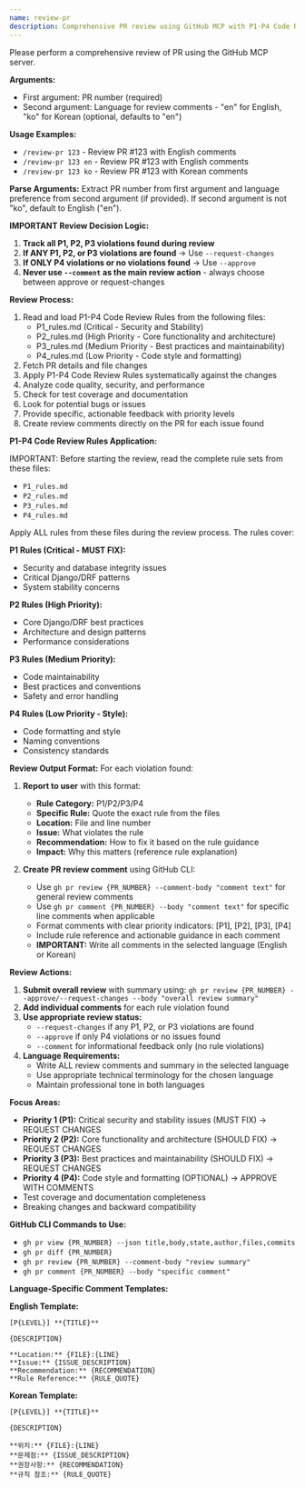 ```yaml
---
name: review-pr
description: Comprehensive PR review using GitHub MCP with P1-P4 Code Review Rules
---
```


Please perform a comprehensive review of PR using the GitHub MCP server.

**Arguments:**
- First argument: PR number (required)
- Second argument: Language for review comments - "en" for English, "ko" for Korean (optional, defaults to "en")

**Usage Examples:**
- `/review-pr 123` - Review PR #123 with English comments
- `/review-pr 123 en` - Review PR #123 with English comments  
- `/review-pr 123 ko` - Review PR #123 with Korean comments

**Parse Arguments:**
Extract PR number from first argument and language preference from second argument (if provided). If second argument is not "ko", default to English ("en").

**IMPORTANT Review Decision Logic:**
1. **Track all P1, P2, P3 violations found during review**
2. **If ANY P1, P2, or P3 violations are found** → Use `--request-changes`
3. **If ONLY P4 violations or no violations found** → Use `--approve`
4. **Never use `--comment` as the main review action** - always choose between approve or request-changes

**Review Process:**
1. Read and load P1-P4 Code Review Rules from the following files:
   - P1_rules.md (Critical - Security and Stability)
   - P2_rules.md (High Priority - Core functionality and architecture)
   - P3_rules.md (Medium Priority - Best practices and maintainability)
   - P4_rules.md (Low Priority - Code style and formatting)
2. Fetch PR details and file changes
3. Apply P1-P4 Code Review Rules systematically against the changes
4. Analyze code quality, security, and performance
5. Check for test coverage and documentation
6. Look for potential bugs or issues
7. Provide specific, actionable feedback with priority levels
8. Create review comments directly on the PR for each issue found

**P1-P4 Code Review Rules Application:**

IMPORTANT: Before starting the review, read the complete rule sets from these files:
- `P1_rules.md`
- `P2_rules.md`
- `P3_rules.md`
- `P4_rules.md`

Apply ALL rules from these files during the review process. The rules cover:

**P1 Rules (Critical - MUST FIX):**
- Security and database integrity issues
- Critical Django/DRF patterns
- System stability concerns

**P2 Rules (High Priority):**
- Core Django/DRF best practices
- Architecture and design patterns
- Performance considerations

**P3 Rules (Medium Priority):**
- Code maintainability
- Best practices and conventions
- Safety and error handling

**P4 Rules (Low Priority - Style):**
- Code formatting and style
- Naming conventions
- Consistency standards

**Review Output Format:**
For each violation found:
1. **Report to user** with this format:
   - **Rule Category:** P1/P2/P3/P4
   - **Specific Rule:** Quote the exact rule from the files
   - **Location:** File and line number
   - **Issue:** What violates the rule
   - **Recommendation:** How to fix it based on the rule guidance
   - **Impact:** Why this matters (reference rule explanation)

2. **Create PR review comment** using GitHub CLI:
   - Use `gh pr review {PR_NUMBER} --comment-body "comment text"` for general review comments
   - Use `gh pr comment {PR_NUMBER} --body "comment text"` for specific line comments when applicable
   - Format comments with clear priority indicators: [P1], [P2], [P3], [P4]
   - Include rule reference and actionable guidance in each comment
   - **IMPORTANT:** Write all comments in the selected language (English or Korean)

**Review Actions:**
1. **Submit overall review** with summary using: `gh pr review {PR_NUMBER} --approve/--request-changes --body "overall review summary"`
2. **Add individual comments** for each rule violation found
3. **Use appropriate review status:**
   - `--request-changes` if any P1, P2, or P3 violations are found
   - `--approve` if only P4 violations or no issues found
   - `--comment` for informational feedback only (no rule violations)
4. **Language Requirements:**
   - Write ALL review comments and summary in the selected language
   - Use appropriate technical terminology for the chosen language
   - Maintain professional tone in both languages

**Focus Areas:**
- **Priority 1 (P1):** Critical security and stability issues (MUST FIX) → REQUEST CHANGES
- **Priority 2 (P2):** Core functionality and architecture (SHOULD FIX) → REQUEST CHANGES  
- **Priority 3 (P3):** Best practices and maintainability (SHOULD FIX) → REQUEST CHANGES
- **Priority 4 (P4):** Code style and formatting (OPTIONAL) → APPROVE WITH COMMENTS
- Test coverage and documentation completeness
- Breaking changes and backward compatibility

**GitHub CLI Commands to Use:**
- `gh pr view {PR_NUMBER} --json title,body,state,author,files,commits`
- `gh pr diff {PR_NUMBER}`
- `gh pr review {PR_NUMBER} --comment-body "review summary"`
- `gh pr comment {PR_NUMBER} --body "specific comment"`

**Language-Specific Comment Templates:**

**English Template:**
```
[P{LEVEL}] **{TITLE}**

{DESCRIPTION}

**Location:** {FILE}:{LINE}
**Issue:** {ISSUE_DESCRIPTION}
**Recommendation:** {RECOMMENDATION}
**Rule Reference:** {RULE_QUOTE}
```

**Korean Template:**
```
[P{LEVEL}] **{TITLE}**

{DESCRIPTION}

**위치:** {FILE}:{LINE}  
**문제점:** {ISSUE_DESCRIPTION}
**권장사항:** {RECOMMENDATION}
**규칙 참조:** {RULE_QUOTE}
```
